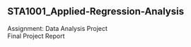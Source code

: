 ## STA1001_Applied-Regression-Analysis

Assignment: Data Analysis Project
</br>
Final Project Report
